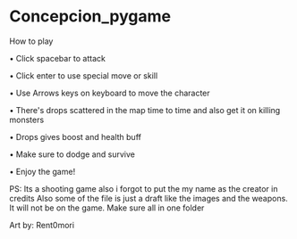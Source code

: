 # Concepcion_pygame
How to play

• Click spacebar to attack 

• Click enter to use special move or skill 

• Use Arrows keys on keyboard to move the character 

• There's drops scattered in the map time to time and also get it on killing monsters 

• Drops gives boost and health buff 

• Make sure to dodge and survive 

• Enjoy the game!


PS:
Its a shooting game also i forgot to put the my name as the creator in credits 
Also some of the file is just a draft like the images and the weapons. It will not be on the game.
Make sure all in one folder


Art by: Rent0mori


